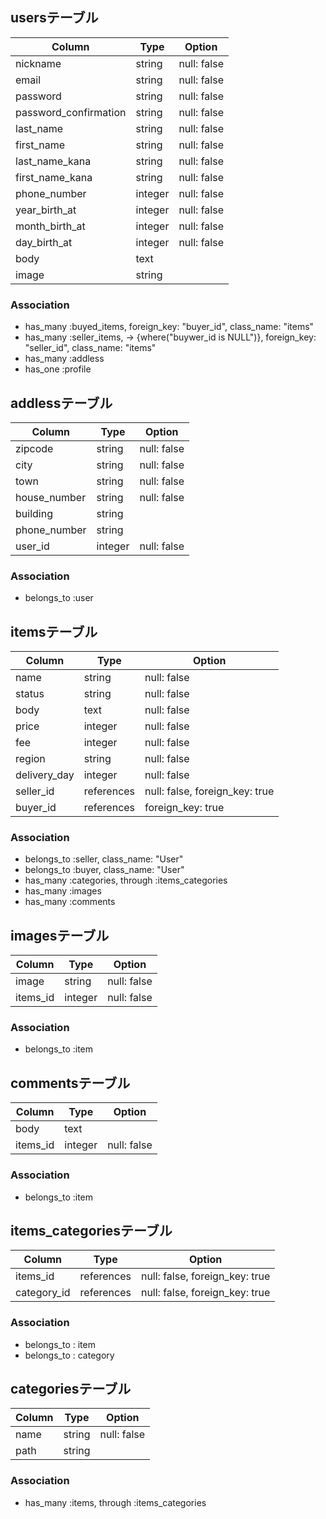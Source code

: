 ## usersテーブル
|Column|Type|Option|
|------|----|------|
|nickname|string|null: false|
|email|string|null: false|
|password|string|null: false|
|password_confirmation|string|null: false|
|last_name|string|null: false|
|first_name|string|null: false|
|last_name_kana|string|null: false|
|first_name_kana|string|null: false|
|phone_number|integer|null: false|
|year_birth_at|integer|null: false|
|month_birth_at|integer|null: false|
|day_birth_at|integer|null: false|
|body|text||
|image|string||
### Association
- has_many :buyed_items, foreign_key: "buyer_id", class_name: "items"
- has_many :seller_items, -> {where("buywer_id is NULL")},
foreign_key: "seller_id", class_name: "items"
- has_many :addless
- has_one :profile

## addlessテーブル
|Column|Type|Option|
|------|----|------|
|zipcode|string|null: false|
|city|string|null: false|
|town|string|null: false|
|house_number|string|null: false|
|building|string||
|phone_number|string||
|user_id|integer|null: false|
### Association
- belongs_to :user

## itemsテーブル
|Column|Type|Option|
|------|----|------|
|name|string|null: false|
|status|string|null: false|
|body|text|null: false|
|price|integer|null: false|
|fee|integer|null: false|
|region|string|null: false|
|delivery_day|integer|null: false|
|seller_id|references|null: false, foreign_key: true|
|buyer_id|references|foreign_key: true|
### Association
- belongs_to :seller, class_name: "User"
- belongs_to :buyer, class_name: "User"
- has_many :categories, through :items_categories
- has_many :images
- has_many :comments

## imagesテーブル
|Column|Type|Option|
|------|----|------|
|image|string|null: false|
|items_id|integer|null: false|
### Association
- belongs_to :item

## commentsテーブル
|Column|Type|Option|
|------|----|------|
|body|text||
|items_id|integer|null: false|
### Association
- belongs_to :item

## items_categoriesテーブル 
|Column|Type|Option|
|------|----|------|
|items_id|references|null: false, foreign_key: true|
|category_id|references|null: false, foreign_key: true|
### Association
- belongs_to : item
- belongs_to : category

## categoriesテーブル 
|Column|Type|Option|
|------|----|------|
|name|string|null: false|
|path|string||
### Association
- has_many :items, through :items_categories